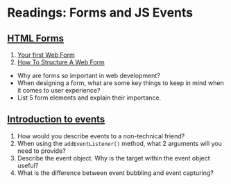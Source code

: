 # Readings: Forms and JS Events

## [HTML Forms](https://developer.mozilla.org/en-US/docs/Learn/Forms)

1. [Your first Web Form](https://developer.mozilla.org/en-US/docs/Learn/Forms/Your_first_form)
2. [How To Structure A Web Form](https://developer.mozilla.org/en-US/docs/Learn/Forms/How_to_structure_a_web_form)

- Why are forms so important in web development?
- When designing a form, what are some key things to keep in mind when it comes to user experience?
- List 5 form elements and explain their importance.

## [Introduction to events](https://developer.mozilla.org/en-US/docs/Learn/JavaScript/Building_blocks/Events)

1. How would you describe events to a non-technical friend?
2. When using the `addEventListener()` method, what 2 arguments will you need to provide?
3. Describe the event object. Why is the target within the event object useful?
4. What is the difference between event bubbling and event capturing?